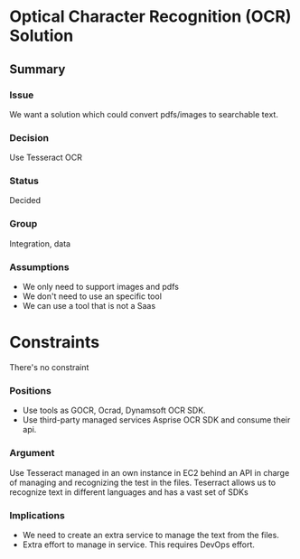 # Optical Character Recognition (OCR) Solution

## Summary

### Issue
We want a solution which could convert pdfs/images to searchable text.

### Decision
Use Tesseract OCR

### Status
Decided

### Group
Integration, data

### Assumptions
- We only need to support images and pdfs
- We don't need to use an specific tool
- We can use a tool that is not a Saas

# Constraints
There's no constraint

### Positions
- Use tools as GOCR, Ocrad, Dynamsoft OCR SDK.
- Use third-party managed services Asprise OCR SDK and consume their api.

### Argument
Use Tesseract managed in an own instance in EC2 behind an API in charge of managing and recognizing the test in the files. Teserract allows us to recognize text in different languages and has a vast set of SDKs

### Implications
- We need to create an extra service to manage the text from the files.
- Extra effort to manage in service. This requires DevOps effort.